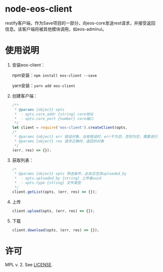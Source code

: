 # node-eos-client
restify客户端，作为Save项目的一部分，向eos-core发送rest请求，并接受返回信息。该客户端将被其他模块调用，如eos-adminui。

# 使用说明
1. 安装eos-client：
      
      npm安装：`npm install eos-client --save`

      yarn安装：`yarn add eos-client`

2. 创建客户端：

    ```js
    /**
     * @params {object} opts
     *  - opts.core_addr {string} core地址
     *  - opts.core_port {number} core端口
     */
    let client = require('eos-client').createClient(opts, 
    /*
     * @params {object} err 错误对象，当有错误时，err不为空，否则为空，需要进行处理
     * @params {object} res 请求正确时，返回的对象
     */
    (err, res) => {});
    ```

3. 获取列表：
    
    ```js
    /*
     * @params {object} opts 筛选条件，此处应包含uploaded_by
     *  - opts.uploaded_by {string} 上传者uuid 
     *  - opts.type {string} 文件类型
     */
    client.getList(opts, (err, res) => {});
    ```

4. 上传
    
    ```js
    client.upload(opts, (err, res) => {});
    ```

5. 下载
    
    ```js
    client.download(opts, (err, res) => {});
    ```

# 许可
MPL v. 2. See [LICENSE](./LICENSE).
